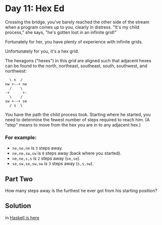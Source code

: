# Day 11: Hex Ed

Crossing the bridge, you've barely reached the other side of the stream when a
program comes up to you, clearly in distress. "It's my child process," she says,
"he's gotten lost in an infinite grid!"

Fortunately for her, you have plenty of experience with infinite grids.

Unfortunately for you, it's a hex grid.

The hexagons ("hexes") in this grid are aligned such that adjacent hexes can be
found to the north, northeast, southeast, south, southwest, and northwest:

```
  \ n  /
nw +--+ ne
  /    \
-+      +-
  \    /
sw +--+ se
  / s  \
```

You have the path the child process took. Starting where he started, you need to
determine the fewest number of steps required to reach him. (A "step" means to
move from the hex you are in to any adjacent hex.)

### For example:

- `ne,ne,ne` is `3` steps away.
- `ne,ne,sw,sw` is `0` steps away (back where you started).
- `ne,ne,s,s` is `2` steps away (`se,se`).
- `se,sw,se,sw,sw` is `3` steps away (`s,s,sw`).

## Part Two

How many steps away is the furthest he ever got from his starting position?

## Solution
in [Haskell is here](./Day11.hs)
